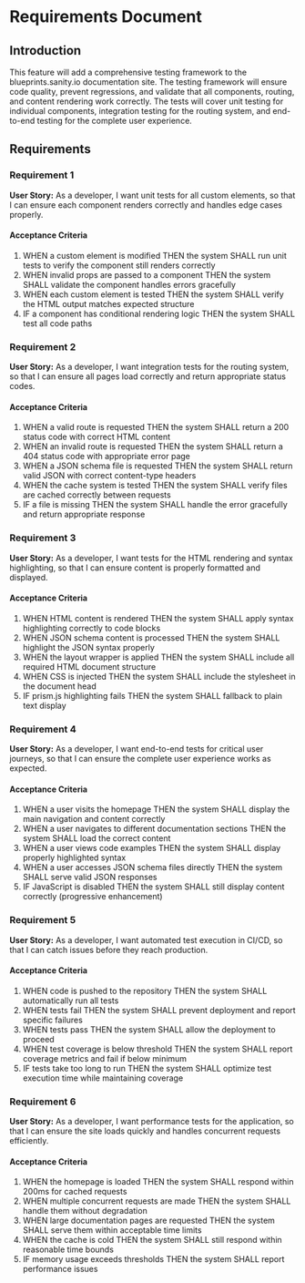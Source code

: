 # Requirements Document

## Introduction

This feature will add a comprehensive testing framework to the blueprints.sanity.io documentation site. The testing framework will ensure code quality, prevent regressions, and validate that all components, routing, and content rendering work correctly. The tests will cover unit testing for individual components, integration testing for the routing system, and end-to-end testing for the complete user experience.

## Requirements

### Requirement 1

**User Story:** As a developer, I want unit tests for all custom elements, so that I can ensure each component renders correctly and handles edge cases properly.

#### Acceptance Criteria

1. WHEN a custom element is modified THEN the system SHALL run unit tests to verify the component still renders correctly
2. WHEN invalid props are passed to a component THEN the system SHALL validate the component handles errors gracefully
3. WHEN each custom element is tested THEN the system SHALL verify the HTML output matches expected structure
4. IF a component has conditional rendering logic THEN the system SHALL test all code paths

### Requirement 2

**User Story:** As a developer, I want integration tests for the routing system, so that I can ensure all pages load correctly and return appropriate status codes.

#### Acceptance Criteria

1. WHEN a valid route is requested THEN the system SHALL return a 200 status code with correct HTML content
2. WHEN an invalid route is requested THEN the system SHALL return a 404 status code with appropriate error page
3. WHEN a JSON schema file is requested THEN the system SHALL return valid JSON with correct content-type headers
4. WHEN the cache system is tested THEN the system SHALL verify files are cached correctly between requests
5. IF a file is missing THEN the system SHALL handle the error gracefully and return appropriate response

### Requirement 3

**User Story:** As a developer, I want tests for the HTML rendering and syntax highlighting, so that I can ensure content is properly formatted and displayed.

#### Acceptance Criteria

1. WHEN HTML content is rendered THEN the system SHALL apply syntax highlighting correctly to code blocks
2. WHEN JSON schema content is processed THEN the system SHALL highlight the JSON syntax properly
3. WHEN the layout wrapper is applied THEN the system SHALL include all required HTML document structure
4. WHEN CSS is injected THEN the system SHALL include the stylesheet in the document head
5. IF prism.js highlighting fails THEN the system SHALL fallback to plain text display

### Requirement 4

**User Story:** As a developer, I want end-to-end tests for critical user journeys, so that I can ensure the complete user experience works as expected.

#### Acceptance Criteria

1. WHEN a user visits the homepage THEN the system SHALL display the main navigation and content correctly
2. WHEN a user navigates to different documentation sections THEN the system SHALL load the correct content
3. WHEN a user views code examples THEN the system SHALL display properly highlighted syntax
4. WHEN a user accesses JSON schema files directly THEN the system SHALL serve valid JSON responses
5. IF JavaScript is disabled THEN the system SHALL still display content correctly (progressive enhancement)

### Requirement 5

**User Story:** As a developer, I want automated test execution in CI/CD, so that I can catch issues before they reach production.

#### Acceptance Criteria

1. WHEN code is pushed to the repository THEN the system SHALL automatically run all tests
2. WHEN tests fail THEN the system SHALL prevent deployment and report specific failures
3. WHEN tests pass THEN the system SHALL allow the deployment to proceed
4. WHEN test coverage is below threshold THEN the system SHALL report coverage metrics and fail if below minimum
5. IF tests take too long to run THEN the system SHALL optimize test execution time while maintaining coverage

### Requirement 6

**User Story:** As a developer, I want performance tests for the application, so that I can ensure the site loads quickly and handles concurrent requests efficiently.

#### Acceptance Criteria

1. WHEN the homepage is loaded THEN the system SHALL respond within 200ms for cached requests
2. WHEN multiple concurrent requests are made THEN the system SHALL handle them without degradation
3. WHEN large documentation pages are requested THEN the system SHALL serve them within acceptable time limits
4. WHEN the cache is cold THEN the system SHALL still respond within reasonable time bounds
5. IF memory usage exceeds thresholds THEN the system SHALL report performance issues